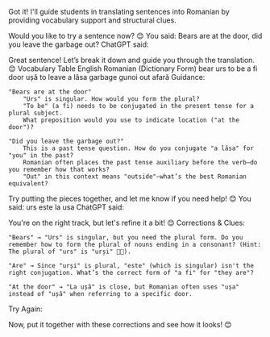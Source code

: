 Got it! I'll guide students in translating sentences into Romanian by providing vocabulary support and structural clues.

Would you like to try a sentence now? 😊
You said:
Bears are at the door, did you leave the garbage out?
ChatGPT said:

Great sentence! Let’s break it down and guide you through the translation. 😊
Vocabulary Table
English	Romanian (Dictionary Form)
bear	urs
to be	a fi
door	ușă
to leave	a lăsa
garbage	gunoi
out	afară
Guidance:

    "Bears are at the door"
        "Urs" is singular. How would you form the plural?
        "To be" (a fi) needs to be conjugated in the present tense for a plural subject.
        What preposition would you use to indicate location ("at the door")?

    "Did you leave the garbage out?"
        This is a past tense question. How do you conjugate "a lăsa" for "you" in the past?
        Romanian often places the past tense auxiliary before the verb—do you remember how that works?
        "Out" in this context means "outside"—what’s the best Romanian equivalent?

Try putting the pieces together, and let me know if you need help! 😊
You said:
urs este la usa
ChatGPT said:

You're on the right track, but let's refine it a bit! 😊
Corrections & Clues:

    "Bears" → "Urs" is singular, but you need the plural form. Do you remember how to form the plural of nouns ending in a consonant? (Hint: The plural of "urs" is "urși" 🐻🐻).

    "Are" → Since "urși" is plural, "este" (which is singular) isn't the right conjugation. What’s the correct form of "a fi" for "they are"?

    "At the door" → "La ușă" is close, but Romanian often uses "ușa" instead of "ușă" when referring to a specific door.

Try Again:

Now, put it together with these corrections and see how it looks! 😊
